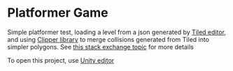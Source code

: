 <h1>Platformer Game</h1>

Simple platformer test, loading a level from a json generated by <a href="http://www.mapeditor.org/">Tiled editor</a>, and using <a href="http://www.angusj.com/delphi/clipper.php">Clipper library</a> to merge collisions generated from Tiled into simpler polygons. See <a href="http://gamedev.stackexchange.com/questions/125927/how-do-i-merge-colliders-in-a-tile-based-game/126043#126043">this stack exchange topic</a> for more details

To open this project, use <a href="https://unity3d.com">Unity editor</a>

